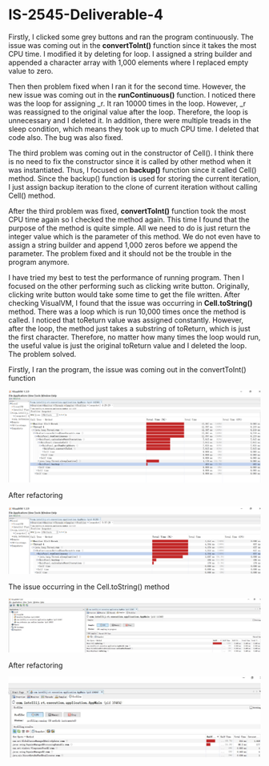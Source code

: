 # IS-2545-Deliverable-4

Firstly, I clicked some grey buttons and ran the program continuously. The issue was coming out in the __convertToInt()__ function since it takes the most CPU time. I modified it by deleting for loop. I assigned a string builder and appended a character array with 1,000 elements where I replaced empty value to zero. 

Then then problem fixed when I ran it for the second time. However, the new issue was coming out in the __runContinuous()__ function. I noticed there was the loop for assigning _r. It ran 10000 times in the loop. However, _r was reassigned to the original value after the loop. Therefore, the loop is unnecessary and I deleted it. In addition, there were multiple treads in the sleep condition, which means they took up to much CPU time. I deleted that code also. The bug was also fixed. 

The third problem was coming out in the constructor of Cell(). I think there is no need to fix the constructor since it is called by other method when it was instantiated. Thus, I focused on __backup()__ function since it called Cell() method. Since the backup() function is used for storing the current iteration, I just assign backup iteration to the clone of current iteration without calling Cell() method.

After the third problem was fixed, __convertToInt()__ function took the most CPU time again so I checked the method again. This time I found that the purpose of the method is quite simple. All we need to do is just return the integer value which is the parameter of this method. We do not even have to assign a string builder and append 1,000 zeros before we append the parameter. The problem fixed and it should not be the trouble in the program anymore.

I have tried my best to test the performance of running program. Then I focused on the other performing such as clicking write button. Originally, clicking write button would take some time to get the file written. After checking VisualVM, I found that the issue was occurring in __Cell.toString()__ method. There was a loop which is run 10,000 times once the method is called. I noticed that toReturn value was assigned constantly. However, after the loop, the method just takes a substring of toReturn, which is just the first character. Therefore, no matter how many times the loop would run, the useful value is just the original toReturn value and I deleted the loop. The problem solved.

Firstly, I ran the program, the issue was coming out in the convertToInt() function

![alt tag](https://github.com/lvkaiyang/IS-2545-Deliverable-4/blob/master/1.png)

After refactoring

![alt tag](https://github.com/lvkaiyang/IS-2545-Deliverable-4/blob/master/2.png)

The issue occurring in the Cell.toString() method

![alt tag](https://github.com/lvkaiyang/IS-2545-Deliverable-4/blob/master/3.jpg)

After refactoring

![alt tag](https://github.com/lvkaiyang/IS-2545-Deliverable-4/blob/master/4.jpg)
